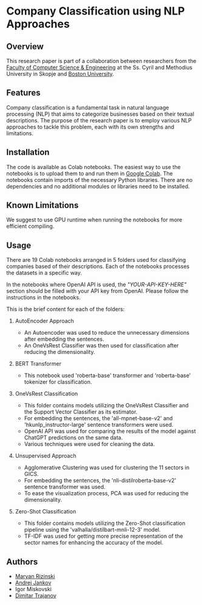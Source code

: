 # Company Classification using NLP Approaches

## Overview

This research paper is part of a collaboration between researchers from the [Faculty of Computer Science & Engineering](https://www.finki.ukim.mk/en) at the
Ss. Cyril and Methodius University in Skopje and [Boston University](http://www.bu.edu/).

## Features

Company classification is a fundamental task in natural language processing (NLP) that aims to categorize businesses based on their textual descriptions. The purpose of the research paper is to employ various NLP approaches to tackle this problem, each with its own strengths and limitations.

## Installation

The code is available as Colab notebooks. The easiest way to use the notebooks is to upload them to and run them in [Google Colab](https://research.google.com/colaboratory). The notebooks contain imports of the necessary Python libraries. There are no dependencies and no additional modules or libraries need to be installed.

## Known Limitations

We suggest to use GPU runtime when running the notebooks for more efficient compiling.

## Usage

There are 19 Colab notebooks arranged in 5 folders used for classifying companies based of their descriptions. Each of the notebooks processes the datasets in a specific way. 

In the notebooks where OpenAI API is used, the _"YOUR-API-KEY-HERE"_ section should be filled with your API key from OpenAI. Please follow the instructions in the notebooks. 

This is the brief content for each of the folders:

1. AutoEncoder Approach
    - An Autoencoder was used to reduce the unnecessary dimensions after embedding the sentences.
    - An OneVsRest Classifier was then used for classification after reducing the dimensionality.

2. BERT Transformer
    - This notebook used 'roberta-base' transformer and 'roberta-base' tokenizer for classification.
  
3. OneVsRest Classification
    - This folder contains models utilizing the OneVsRest Classifier and the Support Vector Classifier as its estimator.
    - For embedding the sentences, the 'all-mpnet-base-v2' and 'hkunlp_instructor-large' sentence transformers were used.
    - OpenAI API was used for comparing the results of the model against ChatGPT predictions on the same data.
    - Various techniques were used for cleaning the data.

4. Unsupervised Approach
    - Agglomerative Clustering was used for clustering the 11 sectors in GICS.
    - For embedding the sentences, the 'nli-distilroberta-base-v2' sentence transformer was used.
    - To ease the visualization process, PCA was used for reducing the dimensionality.

5. Zero-Shot Classification
    - This folder contains models utilizing the Zero-Shot classification pipeline using the 'valhalla/distilbart-mnli-12-3' model.
    - TF-IDF was used for getting more precise representation of the sector names for enhancing the accuracy of the model.

## Authors

- [Maryan Rizinski](https://github.com/rizinski)
- [Andrej Jankov](https://github.com/nubs4dayz)
- Igor Miskovski
- [Dimitar Trajanov](https://github.com/trajanov)
